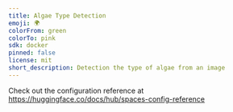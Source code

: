 ```yaml
---
title: Algae Type Detection
emoji: 🌍
colorFrom: green
colorTo: pink
sdk: docker
pinned: false
license: mit
short_description: Detection the type of algae from an image
---
```


Check out the configuration reference at https://huggingface.co/docs/hub/spaces-config-reference
